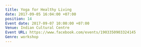 ```yaml
---
title: Yoga for Healthy Living
date: 2017-09-05 16:04:00 +07:00
position: 14
Event date: 2017-09-07 10:00:00 +07:00
Venue: Indian Cultural Centre
Event URL: https://www.facebook.com/events/1903350903324145
Genre: workshop
---
```


